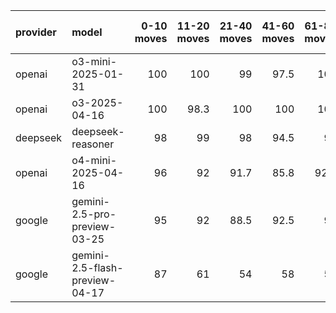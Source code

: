 | provider   | model                          |   0-10 moves |   11-20 moves |   21-40 moves |   41-60 moves |   61-80 moves |   81-100 moves |
|:-----------|:-------------------------------|-------------:|--------------:|--------------:|--------------:|--------------:|---------------:|
| openai     | o3-mini-2025-01-31             |          100 |         100   |          99   |          97.5 |         100   |           99.5 |
| openai     | o3-2025-04-16                  |          100 |          98.3 |         100   |         100   |         100   |          100   |
| deepseek   | deepseek-reasoner              |           98 |          99   |          98   |          94.5 |          97   |           96.5 |
| openai     | o4-mini-2025-04-16             |           96 |          92   |          91.7 |          85.8 |          92.5 |           95   |
| google     | gemini-2.5-pro-preview-03-25   |           95 |          92   |          88.5 |          92.5 |          96   |           97.3 |
| google     | gemini-2.5-flash-preview-04-17 |           87 |          61   |          54   |          58   |          59   |           66   |